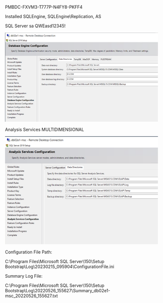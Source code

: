 PMBDC-FXVM3-T777P-N4FY8-PKFF4

Installed SQLEngine, SQLEngine\Replication, AS

SQL Server sa QWEasd12345!

![image.png](/.attachments/image-c081025a-1e65-4fc2-9eb2-b0bf30689426.png)

Analysis Services MULTIDIMENSIONAL

![image.png](/.attachments/image-48056f98-7e34-4112-be62-38809041a8ef.png)

Configuration File Path:

C:\Program Files\Microsoft SQL Server\150\Setup Bootstrap\Log\20230215_095904\ConfigurationFile.ini

Summary Log File:

C:\Program Files\Microsoft SQL Server\150\Setup Bootstrap\Log\20220526_155627\Summary_db02e1-msc_20220526_155627.txt
